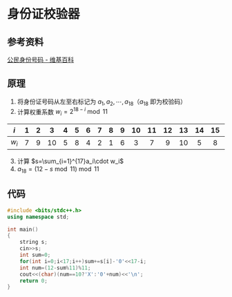 # 身份证校验器

## 参考资料

[公民身份号码 - 维基百科](https://zh.wikipedia.org/wiki/公民身份号码)

## 原理

1. 将身份证号码从左至右标记为 $a_1,a_2,\cdots,a_{18}$（$a_{18}$ 即为校验码）
2. 计算权重系数 $w_i=2^{18-i}\bmod 11$

|  $i$  | $1$ | $2$ | $3$  | $4$ | $5$ | $6$ | $7$ | $8$ | $9$ | $10$ | $11$ | $12$ | $13$ | $14$ | $15$ | $16$ | $17$ | $18$ |
| :---: | :-: | :-: | :--: | :-: | :-: | :-: | :-: | :-: | :-: | :--: | :--: | :--: | :--: | :--: | :--: | :--: | :--: | :--: |
| $w_i$ | $7$ | $9$ | $10$ | $5$ | $8$ | $4$ | $2$ | $1$ | $6$ | $3$  | $7$  | $9$  | $10$ | $5$  | $8$  | $4$  | $2$  | $1$  |

3. 计算 $s=\sum_{i=1}^{17}a_i\cdot w_i$
4. $a_{18}=(12-s\bmod 11)\bmod 11$

## 代码

```cpp
#include <bits/stdc++.h>
using namespace std;

int main()
{
	string s;
	cin>>s;
	int sum=0;
	for(int i=0;i<17;i++)sum+=s[i]-'0'<<17-i;
	int num=(12-sum%11)%11;
	cout<<(char)(num==10?'X':'0'+num)<<'\n';
	return 0;
}
```
